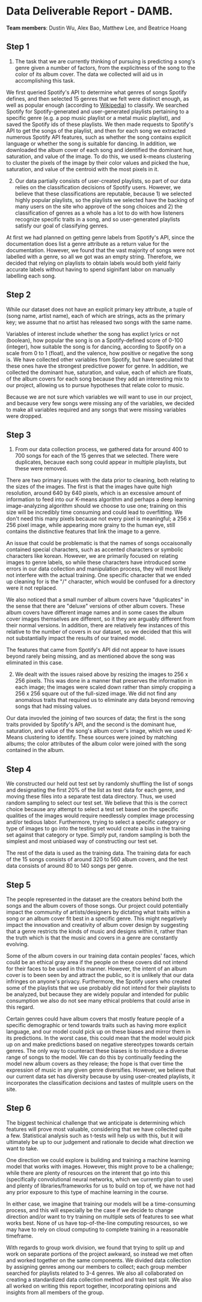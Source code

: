 # Data Deliverable Report - DAMB.

**Team members**: Dustin Wu, Alex Bao, Matthew Lee, and Beatrice Hoang

## Step 1

1. The task that we are currently thinking of pursuing is predicting a song's genre given a number of factors, from the explicitness of the song to the color of its album cover. The data we collected will aid us in accomplishing this task.

We first queried Spotify's API to determine what genres of songs Spotify defines, and then selected 15 genres that we felt were distinct enough, as well as popular enough (according to [Wikipedia](https://en.wikipedia.org/wiki/List_of_popular_music_genres)) to classify. We searched Spotify for Spotify-generated and user-generated playlists pertaining to a specific genre (e.g. a pop music playlist or a metal music playlist), and saved the Spotify ids of these playlists. We then made requests to Spotify's API to get the songs of the playlist, and then for each song we extracted numerous Spotify API features, such as whether the song contains explicit language or whether the song is suitable for dancing. In addition, we downloaded the album cover of each song and identified the dominant hue, saturation, and value of the image. To do this, we used k-means clustering to cluster the pixels of the image by their color values and picked the hue, saturation, and value of the centroid with the most pixels in it.

2. Our data partially consists of user-created playlists, so part of our data relies on the classification decisions of Spotify users. However, we believe that these classifications are reputable, because 1) we selected highly popular playlists, so the playlists we selected have the backing of many users on the site who approve of the song choices and 2) the classification of genres as a whole has a lot to do with how listeners recognize specific  traits in a song, and so user-generated playlists satisfy our goal of classifying genres. 

At first we had planned on getting genre labels from Spotify's API, since the documentation does list a genre attribute as a return value for the documentation. However, we found that the vast majority of songs were not labelled with a genre, so all we got was an empty string. Therefore, we decided that relying on playlists to obtain labels would both yield fairly accurate labels without having to spend siginifant labor on manually labelling each song.

## Step 2

While our dataset does not have an explicit primary key attribute, a tuple of (song name, artist name), each of which are strings, acts as the primary key; we assume that no artist has released two songs with the same name.  

Variables of interest include whether the song has explict lyrics or not (boolean), how popular the song is on a Spotify-defined score of 0-100 (integer), how suitable the song is for dancing, according to Spotify on a scale from 0 to 1 (float), and the valence, how positive or negative the song is. We have collected other variables from Spotify, but have speculated that these ones have the strongest predictive power for genre. In addition, we collected the dominant hue, saturation, and value, each of which are floats, of the album covers for each song because they add an interesting mix to our project, allowing us to pursue hypotheses that relate color to music.

Because we are not sure which variables we will want to use in our project, and because very few songs were missing any of the variables, we decided to make all variables required and any songs that were missing variables were dropped.

## Step 3

1. From our data collection process, we gathered data for around 400 to 700 songs for each of the 15 genres that we selected. There were duplicates, because each song could appear in multiple playlists, but these were removed.

There are two primary issues with the data prior to cleaning, both relating to the sizes of the images. The first is that the images have quite high resolution, around 640 by 640 pixels, which is an excessive amount of information to feed into our K-means algorithm and perhaps a deep learning image-analyzing algorithm should we choose to use one; training on this size will be incredibly time consuming and could lead to overfitting. We don't need this many pixels because not every pixel is meaningful; a 256 x 256 pixel image, while appearing more grainy to the human eye, still contains the distinctive features that link the image to a genre.

An issue that could be problematic is that the names of songs occaisonally contained special characters, such as accented characters or symbolic characters like korean. However, we are primarily focused on relating images to genre labels, so while these characters have introduced some errors in our data collection and manipulation process, they will most likely not interfere with the actual training. One specific character that we ended up cleaning for is the "/" character, which would be confused for a directory were it not replaced.

We also noticed that a small number of album covers have "duplicates" in the sense that there are "deluxe" versions of other album covers. These album covers have different image names and in some cases the album cover images themselves are different, so it they are arguably different from their normal versions. In addition, there are relatively few instances of this relative to the number of covers in our dataset, so we decided that this will not substantially impact the results of our trained model.

The features that came from Spotify's API did not appear to have issues beyond rarely being missing, and as mentioned above the song was eliminated in this case.

2. We dealt with the issues raised above by resizing the images to 256 x 256 pixels. This was done in a manner that preserves the information in each image; the images were scaled down rather than simply cropping a 256 x 256 square out of the full-sized image. We did not find any anomalous traits that required us to eliminate any data beyond removing songs that had missing values.

Our data invovled the joining of two sources of data; the first is the song traits provided by Spotify's API, and the second is the dominant hue, saturation, and value of the song's album cover's image, which we used K-Means clustering to identify. These sources were joined by matching albums; the color attributes of the album color were joined with the song contained in the album.

## Step 4

We constructed our held out test set by randomly shuffling the list of songs and designating the first 20% of the list as test data for each genre, and moving these files into a separate test data directory. Thus, we used random sampling to select our test set. We believe that this is the correct choice because any attempt to select a test set based on the specific qualities of the images would require needlessly complex image processing and/or tedious labor. Furthermore, trying to select a specific category or type of images to go into the testing set would create a bias in the training set against that category or type. Simply put, random sampling is both the simplest and most unbiased way of constructing our test set.

The rest of the data is used as the training data. The training data for each of the 15 songs consists of around 320 to 560 album covers, and the test data consists of around 80 to 140 songs per genre.

## Step 5

The people represented in the dataset are the creators behind both the songs and the album covers of those songs. Our project could potentially impact the community of artists/designers by dictating what traits within a song or an album cover fit best in a specific genre. This might negatively impact the innovation and creativity of album cover design by suggesting that a genre restricts the kinds of music and designs within it, rather than the truth which is that the music and covers in a genre are constantly evolving.

Some of the album covers in our training data contain peoples' faces, which could be an ethical gray area if the people on these covers did not intend for their faces to be used in this manner. However, the intent of an album cover is to been seen by and attract the public, so it is unlikely that our data infringes on anyone's privacy. Furthermore, the Spotify users who created some of the playlists that we use probably did not intend for their playlists to be analyzed, but because they are widely popular and intended for public consumption we also do not see many ethical problems that could arise in this regard.

Certain genres could have album covers that mostly feature people of a specific demographic or tend towards traits such as having more explicit language, and our model could pick up on these biases and mirror them in its predictions. In the worst case, this could mean that the model would pick up on and make predictions based on negative stereotypes towards certain genres. The only way to counteract these biases is to introduce a diverse range of songs to the model. We can do this by continually feeding the model new album covers as they release; the hope is that over time the expression of music in any given genre diversifies. However, we believe that our current data set has diversity because by using user-created playlists, it incorporates the classification decisions and tastes of mulitple users on the site.

## Step 6

The biggest techinical challenge that we anticipate is determining which features will prove most valuable, considering that we have collected quite a few. Statistical analysis such as t-tests will help us with this, but it will ultimately be up to our judgement and rationale to decide what direction we want to take.

One direction we could explore is building and training a machine learning model that works with images. However, this might prove to be a challenge; while there are plenty of resources on the interent that go into this (specifically convolutional neural networks, which we currently plan to use) and plenty of libraries/frameworks for us to build on top of, we have not had any prior exposure to this type of machine learning in the course.

In either case, we imagine that training our models will be a time-consuming process, and this will especially be the case if we decide to change direction and/or want to try training on multiple sets of features to see what works best. None of us have top-of-the-line computing resources, so we may have to rely on cloud computing to complete training in a reasonable timeframe.

With regards to group work division, we found that trying to split up and work on separate portions of the project awkward, so instead we met often and worked together on the same components. We divided data collection by assigning genres among our members to collect; each group member searched for playlists related to 3-4 genres. We also all collaborated on creating a standardized data collection method and train test split. We also all worked on writing this report together, incorporating opinions and insights from all members of the group.